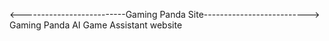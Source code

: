<--------------------------Gaming Panda Site-------------------------->
Gaming Panda AI Game Assistant website
